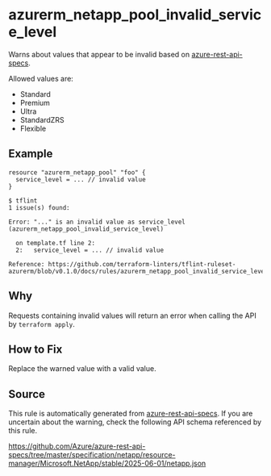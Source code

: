 <!--- This file generated by `tools/apispec-rule-gen/main.go`. DO NOT EDIT --->

# azurerm_netapp_pool_invalid_service_level

Warns about values that appear to be invalid based on [azure-rest-api-specs](https://github.com/Azure/azure-rest-api-specs).

Allowed values are:
- Standard
- Premium
- Ultra
- StandardZRS
- Flexible

## Example

```hcl
resource "azurerm_netapp_pool" "foo" {
  service_level = ... // invalid value
}
```

```
$ tflint
1 issue(s) found:

Error: "..." is an invalid value as service_level (azurerm_netapp_pool_invalid_service_level)

  on template.tf line 2:
  2:   service_level = ... // invalid value

Reference: https://github.com/terraform-linters/tflint-ruleset-azurerm/blob/v0.1.0/docs/rules/azurerm_netapp_pool_invalid_service_level.md

```

## Why

Requests containing invalid values will return an error when calling the API by `terraform apply`.

## How to Fix

Replace the warned value with a valid value.

## Source

This rule is automatically generated from [azure-rest-api-specs](https://github.com/Azure/azure-rest-api-specs). If you are uncertain about the warning, check the following API schema referenced by this rule.

https://github.com/Azure/azure-rest-api-specs/tree/master/specification/netapp/resource-manager/Microsoft.NetApp/stable/2025-06-01/netapp.json
